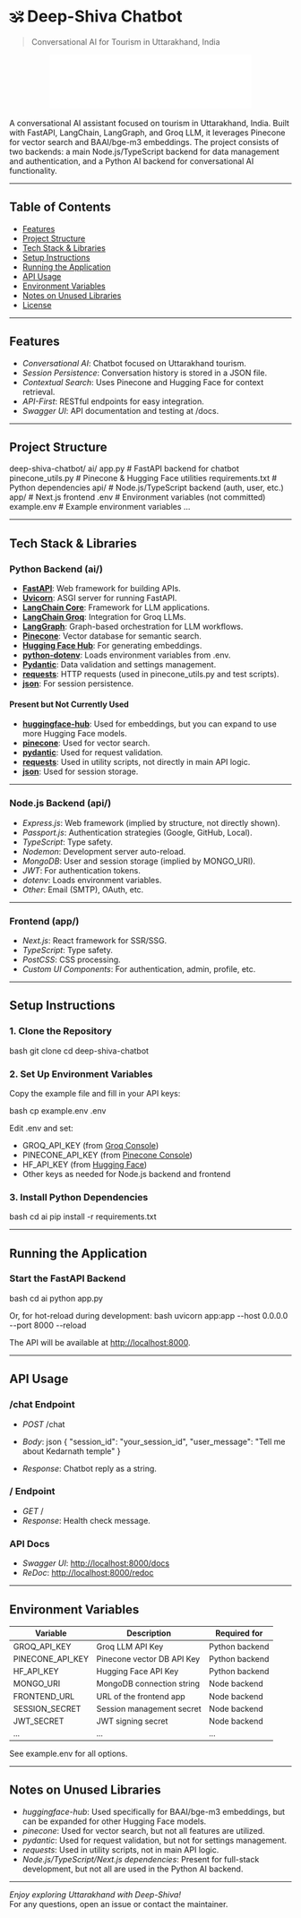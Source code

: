 # 🕉️ Deep-Shiva Chatbot
> Conversational AI for Tourism in Uttarakhand, India

<p align="center">
  <img src="./app/public/icon-full.svg" alt="Deep-Shiva Full Logo" width="360" />
</p>

A conversational AI assistant focused on tourism in Uttarakhand, India. Built with FastAPI, LangChain, LangGraph, and Groq LLM, it leverages Pinecone for vector search and BAAI/bge-m3 embeddings. The project consists of two backends: a main Node.js/TypeScript backend for data management and authentication, and a Python AI backend for conversational AI functionality.

---

## Table of Contents

- [Features](#features)
- [Project Structure](#project-structure)
- [Tech Stack & Libraries](#tech-stack--libraries)
- [Setup Instructions](#setup-instructions)
- [Running the Application](#running-the-application)
- [API Usage](#api-usage)
- [Environment Variables](#environment-variables)
- [Notes on Unused Libraries](#notes-on-unused-libraries)
- [License](#license)

---

## Features

- *Conversational AI*: Chatbot focused on Uttarakhand tourism.
- *Session Persistence*: Conversation history is stored in a JSON file.
- *Contextual Search*: Uses Pinecone and Hugging Face for context retrieval.
- *API-First*: RESTful endpoints for easy integration.
- *Swagger UI*: API documentation and testing at /docs.

---

## Project Structure


deep-shiva-chatbot/
  ai/
    app.py                # FastAPI backend for chatbot
    pinecone_utils.py     # Pinecone & Hugging Face utilities
    requirements.txt      # Python dependencies
  api/                    # Node.js/TypeScript backend (auth, user, etc.)
  app/                    # Next.js frontend
  .env                    # Environment variables (not committed)
  example.env             # Example environment variables
  ...


---

## Tech Stack & Libraries

### Python Backend (ai/)

- **[FastAPI](https://fastapi.tiangolo.com/)**: Web framework for building APIs.
- **[Uvicorn](https://www.uvicorn.org/)**: ASGI server for running FastAPI.
- **[LangChain Core](https://python.langchain.com/docs/get_started/introduction)**: Framework for LLM applications.
- **[LangChain Groq](https://python.langchain.com/docs/integrations/llms/groq/)**: Integration for Groq LLMs.
- **[LangGraph](https://github.com/langchain-ai/langgraph)**: Graph-based orchestration for LLM workflows.
- **[Pinecone](https://www.pinecone.io/)**: Vector database for semantic search.
- **[Hugging Face Hub](https://huggingface.co/docs/huggingface_hub/index)**: For generating embeddings.
- **[python-dotenv](https://pypi.org/project/python-dotenv/)**: Loads environment variables from .env.
- **[Pydantic](https://docs.pydantic.dev/)**: Data validation and settings management.
- **[requests](https://docs.python-requests.org/)**: HTTP requests (used in pinecone_utils.py and test scripts).
- **[json](https://docs.python.org/3/library/json.html)**: For session persistence.

#### Present but Not Currently Used

- **[huggingface-hub](https://pypi.org/project/huggingface-hub/)**: Used for embeddings, but you can expand to use more Hugging Face models.
- **[pinecone](https://pypi.org/project/pinecone/)**: Used for vector search.
- **[pydantic](https://pydantic-docs.helpmanual.io/)**: Used for request validation.
- **[requests](https://pypi.org/project/requests/)**: Used in utility scripts, not directly in main API logic.
- **[json](https://docs.python.org/3/library/json.html)**: Used for session storage.

---

### Node.js Backend (api/)

- *Express.js*: Web framework (implied by structure, not directly shown).
- *Passport.js*: Authentication strategies (Google, GitHub, Local).
- *TypeScript*: Type safety.
- *Nodemon*: Development server auto-reload.
- *MongoDB*: User and session storage (implied by MONGO_URI).
- *JWT*: For authentication tokens.
- *dotenv*: Loads environment variables.
- *Other*: Email (SMTP), OAuth, etc.

---

### Frontend (app/)

- *Next.js*: React framework for SSR/SSG.
- *TypeScript*: Type safety.
- *PostCSS*: CSS processing.
- *Custom UI Components*: For authentication, admin, profile, etc.

---

## Setup Instructions

### 1. Clone the Repository

bash
git clone <repo-url>
cd deep-shiva-chatbot


### 2. Set Up Environment Variables

Copy the example file and fill in your API keys:

bash
cp example.env .env


Edit .env and set:

- GROQ_API_KEY (from [Groq Console](https://console.groq.com/))
- PINECONE_API_KEY (from [Pinecone Console](https://app.pinecone.io/))
- HF_API_KEY (from [Hugging Face](https://huggingface.co/settings/tokens))
- Other keys as needed for Node.js backend and frontend

### 3. Install Python Dependencies

bash
cd ai
pip install -r requirements.txt


---

## Running the Application

### Start the FastAPI Backend

bash
cd ai
python app.py

Or, for hot-reload during development:
bash
uvicorn app:app --host 0.0.0.0 --port 8000 --reload


The API will be available at [http://localhost:8000](http://localhost:8000).

---

## API Usage

### /chat Endpoint

- *POST* /chat
- *Body*:
  json
  {
    "session_id": "your_session_id",
    "user_message": "Tell me about Kedarnath temple"
  }
  
- *Response*: Chatbot reply as a string.

### / Endpoint

- *GET* /
- *Response*: Health check message.

### API Docs

- *Swagger UI*: [http://localhost:8000/docs](http://localhost:8000/docs)
- *ReDoc*: [http://localhost:8000/redoc](http://localhost:8000/redoc)

---

## Environment Variables

| Variable            | Description                        | Required for      |
|---------------------|------------------------------------|-------------------|
| GROQ_API_KEY        | Groq LLM API Key                   | Python backend    |
| PINECONE_API_KEY    | Pinecone vector DB API Key         | Python backend    |
| HF_API_KEY          | Hugging Face API Key               | Python backend    |
| MONGO_URI           | MongoDB connection string          | Node backend      |
| FRONTEND_URL        | URL of the frontend app            | Node backend      |
| SESSION_SECRET      | Session management secret          | Node backend      |
| JWT_SECRET          | JWT signing secret                 | Node backend      |
| ...                 | ...                                | ...               |

See example.env for all options.

---

## Notes on Unused Libraries

- *huggingface-hub*: Used specifically for BAAI/bge-m3 embeddings, but can be expanded for other Hugging Face models.
- *pinecone*: Used for vector search, but not all features are utilized.
- *pydantic*: Used for request validation, but not for settings management.
- *requests*: Used in utility scripts, not in main API logic.
- *Node.js/TypeScript/Next.js dependencies*: Present for full-stack development, but not all are used in the Python AI backend.

---

*Enjoy exploring Uttarakhand with Deep-Shiva!*  
For any questions, open an issue or contact the maintainer.
